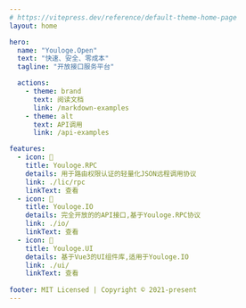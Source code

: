 ```yaml
---
# https://vitepress.dev/reference/default-theme-home-page
layout: home

hero:
  name: "Youloge.Open"
  text: "快速、安全、零成本"
  tagline: "开放接口服务平台"

  actions:
    - theme: brand
      text: 阅读文档
      link: /markdown-examples
    - theme: alt
      text: API调用
      link: /api-examples

features:
  - icon: 🚀
    title: Youloge.RPC
    details: 用于路由权限认证的轻量化JSON远程调用协议
    link: ./lic/rpc
    linkText: 查看
  - icon: 🚀
    title: Youloge.IO
    details: 完全开放的的API接口,基于Youloge.RPC协议
    link: ./io/
    linkText: 查看
  - icon: 🚀
    title: Youloge.UI
    details: 基于Vue3的UI组件库,适用于Youloge.IO
    link: ./ui/
    linkText: 查看
    
footer: MIT Licensed | Copyright © 2021-present
---
```



